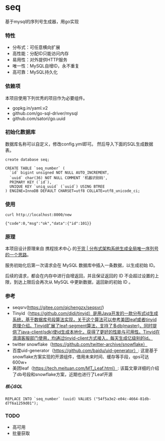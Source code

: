 # seq
基于mysql的序列号生成器，用go实现

### 特性

* 分布式：可任意横向扩展
* 高性能：分配ID只能访问内存
* 易用性：对外提供HTTP服务
* 唯一性：MySQL自增ID，永不重复
* 高可靠：MySQL持久化

### 依赖项

本项目使用下列优秀的项目作为必要组件。

* gopkg.in/yaml.v2
* github.com/go-sql-driver/mysql
* github.com/satori/go.uuid

### 初始化数据库

数据库名称可以自定义，修改config.yml即可。
然后导入下面的SQL生成数据表。

```mysql
create database seq;

CREATE TABLE `seq_number` (
  `id` bigint unsigned NOT NULL AUTO_INCREMENT,
  `uuid` char(36) NOT NULL COMMENT '机器识别码',
  PRIMARY KEY (`id`),
  UNIQUE KEY `uniq_uuid` (`uuid`) USING BTREE
) ENGINE=InnoDB DEFAULT CHARSET=utf8 COLLATE=utf8_unicode_ci;
```

### 使用

```shell
curl http://localhost:8000/new

{"code":0,"msg":"ok","data":{"id":101}}
```

### 原理

本项目设计原理来自 携程技术中心 的[干货 | 分布式架构系统生成全局唯一序列号的一个思路](https://mp.weixin.qq.com/s/F7WTNeC3OUr76sZARtqRjw)。

服务初始化后第一次请求会在 MySQL 数据库中插入一条数据，以生成初始 ID。

后续的请求，都会在内存中进行自增返回，并且保证返回的 ID 不会超过设置的上限，到达上限后会再次从 MySQL 中更新数据，返回新的初始 ID 。

### 参考
* seqsrv(https://gitee.com/qichengzx/seqsvr/)
* Tinyid（https://github.com/didi/tinyid）是用Java开发的一款分布式id生成系统，基于数据库号段算法实现，关于这个算法可以参考美团leaf或者tinyid原理介绍。Tinyid扩展了leaf-segment算法，支持了多db(master)，同时提供了java-client(sdk)使id生成本地化，获得了更好的性能与可用性。Tinyid在滴滴客服部门使用，均通过tinyid-client方式接入，每天生成亿级别的id。
* twitter snowflake（https://github.com/twitter-archive/snowflake）
* 百度uid-generator（https://github.com/baidu/uid-generator）: 这是基于snowflake方案实现的开源组件，借用未来时间、缓存等手段，qps可达600w+
* 美团leaf（https://tech.meituan.com/MT_Leaf.html）: 该篇文章详细的介绍了db号段和snowflake方案，近期也进行了Leaf开源

##### 核心SQL

```mysql
REPLACE INTO `seq_number` (uuid) VALUES ("54f5a3e2-e04c-4664-81db-d7f6a1259d01");
```

### TODO
* 高可用
* 批量获取
